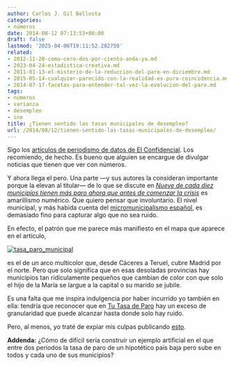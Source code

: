 ```yaml
---
author: Carlos J. Gil Bellosta
categories:
- números
date: 2014-08-12 07:13:53+00:00
draft: false
lastmod: '2025-04-06T19:11:52.282750'
related:
- 2012-11-28-coma-cero-dos-por-ciento-anda-ya.md
- 2023-04-24-estadistica-creativa.md
- 2011-01-13-el-misterio-de-la-reduccion-del-paro-en-diciembre.md
- 2015-05-14-cualquier-parecido-con-la-realidad-es-pura-coincidencia.md
- 2014-07-17-facetas-para-entender-tal-vez-la-evolucion-del-paro.md
tags:
- números
- varianza
- desempleo
- ine
title: ¿Tienen sentido las tasas municipales de desempleo?
url: /2014/08/12/tienen-sentido-las-tasas-municipales-de-desempleo/
---
```


Sigo los [artículos de periodismo de datos de El Confidencial](http://www.elconfidencial.com/tags/temas/periodismo-de-datos-9977/). Los recomiendo, de hecho. Es bueno que alguien se encargue de divulgar noticias que tienen que ver con números.

Y ahora llega el pero. Una parte —y sus autores la consideran importante porque la elevan al titular— de lo que se discute en [_Nueve de cada diez municipios tienen más paro ahora que antes de comenzar la crisis_](http://www.elconfidencial.com/espana/2014-08-07/nueve-de-cada-diez-municipios-tienen-mas-paro-ahora-que-antes-de-comenzar-la-crisis_172665/) es amarillismo numérico. Que quiero pensar que involuntario. El nivel municipal, y más habida cuenta del [micromunicipalismo español](http://nadaesgratis.es/?p=39005), es demasiado fino para capturar algo que no sea ruido.

En efecto, el patrón que me parece más manifiesto en el mapa que aparece en el artículo,

[![tasa_paro_municipal](/wp-uploads/2014/08/tasa_paro_municipal.png#center)
](/wp-uploads/2014/08/tasa_paro_municipal.png#center)

es el de un arco multicolor que, desde Cáceres a Teruel, cubre Madrid por el norte. Pero que solo significa que en esas desoladas provincias hay municipios tan ridículamente pequeños que cambian de color con que solo el hijo de la María se largue a la capital o su marido se jubile.

Es una falta que me inspira indulgencia por haber incurrido yo también en ella: tendría que reconocer que en [Tu Tasa de Paro](http://www.tutasadeparo.es/) hay un exceso de granularidad que puede alcanzar hasta donde solo hay ruido.

Pero, al menos, yo traté de expiar mis culpas publicando [esto](http://www.datanalytics.com/2011/08/10/de-la-varianza-en-muestras-pequenas-y-el-problema-del-hospital/).

**Addenda:** ¿Cómo de difícil sería construir un ejemplo artificial en el que entre dos periodos la tasa de paro de un hipotético país baja pero sube en todos y cada uno de sus municipios?